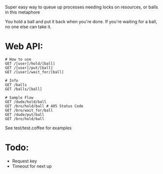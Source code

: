 Super easy way to queue up processes needing locks on resources, or balls in this metaphore

You hold a ball and put it back when you're done. If you're waiting for a ball, no one else can take it.

Web API:
========
```
# How to use
GET /[user]/hold/[ball]
GET /[user]/put/[ball]
GET /[user]/wait_for/[ball]

# Info
GET /balls
GET /balls/[ball]

# Sample Flow
GET /dude/hold/ball
GET /bro/hold/ball # 405 Status Code
GET /bro/wait_for/ball
GET /dude/put/ball
GET /bro/hold/ball

```

See test/test.coffee for examples


Todo:
=====
- Request key
- Timeout for next up
